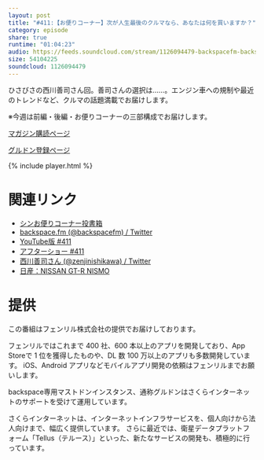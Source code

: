 ```yaml
---
layout: post
title: "#411:【お便りコーナー】次が人生最後のクルマなら、あなたは何を買いますか？"
category: episode
share: true
runtime: "01:04:23"
audio: https://feeds.soundcloud.com/stream/1126094479-backspacefm-backspacefm-411-3.mp3
size: 54104225
soundcloud: 1126094479
---
```


ひさびさの西川善司さん回。善司さんの選択は……。エンジン車への規制や最近のトレンドなど、クルマの話題満載でお届けします。

※今週は前編・後編・お便りコーナーの三部構成でお届けします。

[マガジン購読ページ](https://note.com/drikin/m/m55ec296b7655)

[グルドン登録ページ](https://mstdn.guru/invite/3WVHpSMr)

{% include player.html %}

# 関連リンク
* [シンお便りコーナー投書箱](https://forms.gle/NDBngfLwc3jKbLEJ6)
* [backspace.fm (@backspacefm) / Twitter](https://twitter.com/backspacefm)
* [YouTube版 #411](https://youtu.be/nmguj_XIx4U)
* [アフターショー #411](https://note.com/backspacefm/n/n5c9e341f5965)
* [西川善司さん (@zenjinishikawa) / Twitter](https://twitter.com/zenjinishikawa)
* [日産：NISSAN GT-R NISMO](https://www3.nissan.co.jp/vehicles/new/gt-r/specifications/nismo.html)

# 提供

この番組はフェンリル株式会社の提供でお届けしております。

フェンリルではこれまで 400 社、600 本以上のアプリを開発しており、App Storeで 1 位を獲得したものや、DL 数 100 万以上のアプリも多数開発しています。
iOS、Android アプリなどモバイルアプリ開発の依頼はフェンリルまでお願いします。

backspace専用マストドンインスタンス、通称グルドンはさくらインターネットのサポートを受けて運用しています。

さくらインターネットは、インターネットインフラサービスを、個人向けから法人向けまで、幅広く提供しています。
さらに最近では、衛星データプラットフォーム「Tellus（テルース）」といった、新たなサービスの開発も、積極的に行っています。
